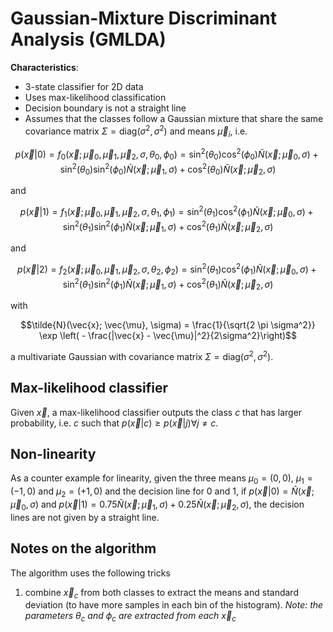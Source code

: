 # Gaussian-Mixture Discriminant Analysis (GMLDA)

**Characteristics**:
- 3-state classifier for 2D data
- Uses max-likelihood classification
- Decision boundary is not a straight line 
- Assumes that the classes follow a Gaussian mixture that share the same covariance matrix $\Sigma=\mathrm{diag}(\sigma^2, \sigma^2)$ and means $\vec{\mu}_i$, i.e.
```math
p(\vec{x}|0) = f_0(\vec{x}; \vec{\mu}_0, \vec{\mu}_1, \vec{\mu}_2, \sigma, \theta_0, \phi_0) = \sin^2(\theta_0)\cos^2(\phi_0)\tilde{N}(\vec{x}; \vec{\mu}_0, \sigma) + 
\sin^2(\theta_0)\sin^2(\phi_0)\tilde{N}(\vec{x}; \vec{\mu}_1, \sigma) + 
\cos^2(\theta_0)\tilde{N}(\vec{x}; \vec{\mu}_2, \sigma)
```
and
```math
p(\vec{x}|1) = f_1(\vec{x}; \vec{\mu}_0, \vec{\mu}_1, \vec{\mu}_2, \sigma, \theta_1, \phi_1) = \sin^2(\theta_1)\cos^2(\phi_1)\tilde{N}(\vec{x}; \vec{\mu}_0, \sigma) + 
\sin^2(\theta_1)\sin^2(\phi_1)\tilde{N}(\vec{x}; \vec{\mu}_1, \sigma) + 
\cos^2(\theta_1)\tilde{N}(\vec{x}; \vec{\mu}_2, \sigma)
```
and 
```math
p(\vec{x}|2) = f_2(\vec{x}; \vec{\mu}_0, \vec{\mu}_1, \vec{\mu}_2, \sigma, \theta_2, \phi_2) = \sin^2(\theta_1)\cos^2(\phi_1)\tilde{N}(\vec{x}; \vec{\mu}_0, \sigma) + 
\sin^2(\theta_1)\sin^2(\phi_1)\tilde{N}(\vec{x}; \vec{\mu}_1, \sigma) + 
\cos^2(\theta_1)\tilde{N}(\vec{x}; \vec{\mu}_2, \sigma)
```
with
```math
\tilde{N}(\vec{x}; \vec{\mu}, \sigma) = \frac{1}{\sqrt{2 \pi \sigma^2}} \exp \left( - \frac{|\vec{x} - \vec{\mu}|^2}{2\sigma^2}\right)
```
a multivariate Gaussian with covariance matrix $\Sigma=\mathrm{diag}(\sigma^2, \sigma^2)$. 

## Max-likelihood classifier

Given $\vec{x}$, a max-likelihood classifier outputs the class $c$ that has larger probability, i.e. $c$ such that $p(\vec{x}|c) \geq p(\vec{x}|j) \forall j \neq c$. 

## Non-linearity

As a counter example for linearity, given the three means $\mu_0 = (0,0)$, $\mu_1 = (-1,0)$ and $\mu_2 = (+1,0)$ and the decision line for 0 and 1, if $p(\vec{x}|0) = \tilde{N}(\vec{x}; \vec{\mu}_0, \sigma)$ and $p(\vec{x}|1) = 0.75\tilde{N}(\vec{x}; \vec{\mu}_1, \sigma) + 0.25\tilde{N}(\vec{x}; \vec{\mu}_2, \sigma)$, the decision lines are not given by a straight line. 

## Notes on the algorithm

The algorithm uses the following tricks
1. combine $\vec{x}_c$ from both classes to extract the means and standard deviation (to have more samples in each bin of the histogram). *Note: the parameters* $\theta_c$ *and* $\phi_c$ *are extracted from each* $\vec{x}_c$ 
